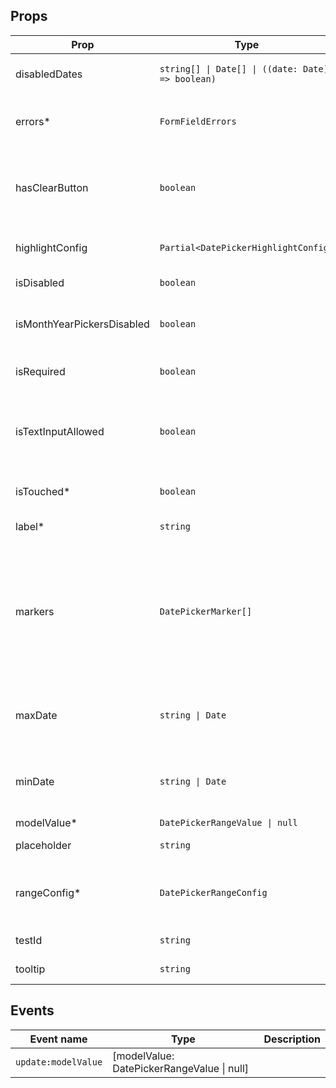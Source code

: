 <!-- This file is automatically generated, do not edit manually. -->

<script setup>
import FormDateRangePickerPlayground from './FormDateRangePickerPlayground.vue'
</script>

<FormDateRangePickerPlayground />

## Props

| Prop | Type | Description | Default |
| ---- | ---- | ----------- | ------- |
| disabledDates | `string[] \| Date[] \| ((date: Date) => boolean)` | Disable specific dates. |  |
| errors* | `FormFieldErrors` | The errors associated with the input. |  |
| hasClearButton | `boolean` | Add a clear icon to the input field where you can set the value to null. | `false` |
| highlightConfig | `Partial<DatePickerHighlightConfig>` | Specify highlighted dates. |  |
| isDisabled | `boolean` | Disables the input. | `false` |
| isMonthYearPickersDisabled | `boolean` | If true, removes the month and year picker. | `false` |
| isRequired | `boolean` | Whether the input is required. | `false` |
| isTextInputAllowed | `boolean` | When true, will try to parse the date from the user input. | `false` |
| isTouched* | `boolean` | Whether the input is touched. |  |
| label* | `string` | The label of the input. |  |
| markers | `DatePickerMarker[]` | Add markers to the specified dates with (optional) tooltips. For color options, you can use any css valid color. |  |
| maxDate | `string \| Date` | All dates after the given date will be disabled. |  |
| minDate | `string \| Date` | All dates before the given date will be disabled. |  |
| modelValue* | `DatePickerRangeValue \| null` |  |  |
| placeholder | `string` | Placeholder of the input. |  |
| rangeConfig* | `DatePickerRangeConfig` | Options configuration for the ranged datepicker. |  |
| testId | `string` | The test id of the input. |  |
| tooltip | `string` | The tooltip of the input. |  |


## Events

| Event name | Type | Description |
| ---------- | ---- | ----------- |
| `update:modelValue` | [modelValue: DatePickerRangeValue \| null] |  |

